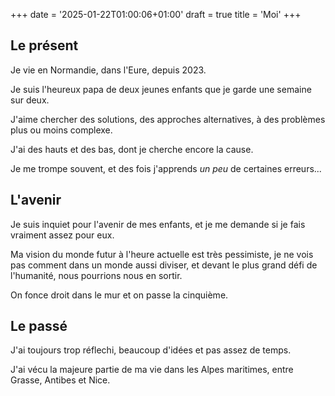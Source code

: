 +++
date = '2025-01-22T01:00:06+01:00'
draft = true
title = 'Moi'
+++

## Le présent

Je vie en Normandie, dans l'Eure, depuis 2023.

Je suis l'heureux papa de deux jeunes enfants que je garde une semaine sur deux.

J'aime chercher des solutions, des approches alternatives, à des problèmes plus ou moins complexe.

J'ai des hauts et des bas, dont je cherche encore la cause.

Je me trompe souvent, et des fois j'apprends _un peu_ de certaines erreurs...

## L'avenir

Je suis inquiet pour l'avenir de mes enfants, et je me demande si je fais vraiment assez pour eux.

Ma vision du monde futur à l'heure actuelle est très pessimiste, je ne vois pas comment dans un monde aussi diviser, et devant le plus grand défi de l'humanité, nous pourrions nous en sortir.

On fonce droit dans le mur et on passe la cinquième.

## Le passé

J'ai toujours trop réflechi, beaucoup d'idées et pas assez de temps.

J'ai vécu la majeure partie de ma vie dans les Alpes maritimes, entre Grasse, Antibes et Nice.
